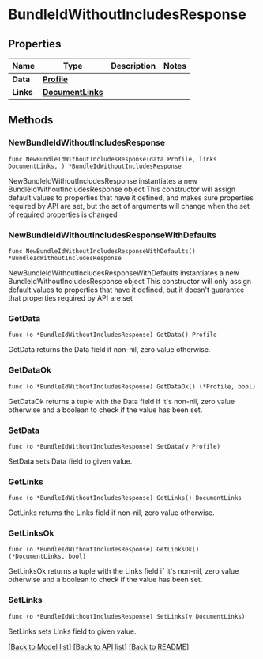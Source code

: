 # BundleIdWithoutIncludesResponse

## Properties

Name | Type | Description | Notes
------------ | ------------- | ------------- | -------------
**Data** | [**Profile**](Profile.md) |  | 
**Links** | [**DocumentLinks**](DocumentLinks.md) |  | 

## Methods

### NewBundleIdWithoutIncludesResponse

`func NewBundleIdWithoutIncludesResponse(data Profile, links DocumentLinks, ) *BundleIdWithoutIncludesResponse`

NewBundleIdWithoutIncludesResponse instantiates a new BundleIdWithoutIncludesResponse object
This constructor will assign default values to properties that have it defined,
and makes sure properties required by API are set, but the set of arguments
will change when the set of required properties is changed

### NewBundleIdWithoutIncludesResponseWithDefaults

`func NewBundleIdWithoutIncludesResponseWithDefaults() *BundleIdWithoutIncludesResponse`

NewBundleIdWithoutIncludesResponseWithDefaults instantiates a new BundleIdWithoutIncludesResponse object
This constructor will only assign default values to properties that have it defined,
but it doesn't guarantee that properties required by API are set

### GetData

`func (o *BundleIdWithoutIncludesResponse) GetData() Profile`

GetData returns the Data field if non-nil, zero value otherwise.

### GetDataOk

`func (o *BundleIdWithoutIncludesResponse) GetDataOk() (*Profile, bool)`

GetDataOk returns a tuple with the Data field if it's non-nil, zero value otherwise
and a boolean to check if the value has been set.

### SetData

`func (o *BundleIdWithoutIncludesResponse) SetData(v Profile)`

SetData sets Data field to given value.


### GetLinks

`func (o *BundleIdWithoutIncludesResponse) GetLinks() DocumentLinks`

GetLinks returns the Links field if non-nil, zero value otherwise.

### GetLinksOk

`func (o *BundleIdWithoutIncludesResponse) GetLinksOk() (*DocumentLinks, bool)`

GetLinksOk returns a tuple with the Links field if it's non-nil, zero value otherwise
and a boolean to check if the value has been set.

### SetLinks

`func (o *BundleIdWithoutIncludesResponse) SetLinks(v DocumentLinks)`

SetLinks sets Links field to given value.



[[Back to Model list]](../README.md#documentation-for-models) [[Back to API list]](../README.md#documentation-for-api-endpoints) [[Back to README]](../README.md)


